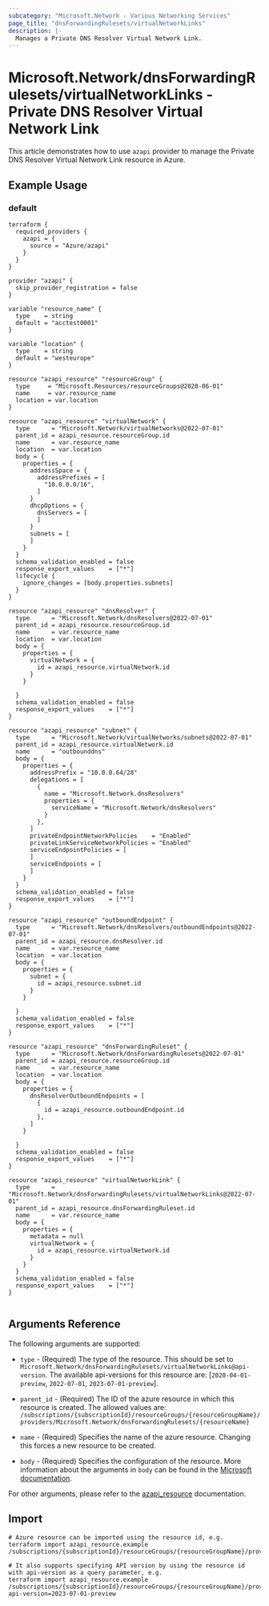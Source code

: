 ```yaml
---
subcategory: "Microsoft.Network - Various Networking Services"
page_title: "dnsForwardingRulesets/virtualNetworkLinks"
description: |-
  Manages a Private DNS Resolver Virtual Network Link.
---
```


# Microsoft.Network/dnsForwardingRulesets/virtualNetworkLinks - Private DNS Resolver Virtual Network Link

This article demonstrates how to use `azapi` provider to manage the Private DNS Resolver Virtual Network Link resource in Azure.

## Example Usage

### default

```hcl
terraform {
  required_providers {
    azapi = {
      source = "Azure/azapi"
    }
  }
}

provider "azapi" {
  skip_provider_registration = false
}

variable "resource_name" {
  type    = string
  default = "acctest0001"
}

variable "location" {
  type    = string
  default = "westeurope"
}

resource "azapi_resource" "resourceGroup" {
  type     = "Microsoft.Resources/resourceGroups@2020-06-01"
  name     = var.resource_name
  location = var.location
}

resource "azapi_resource" "virtualNetwork" {
  type      = "Microsoft.Network/virtualNetworks@2022-07-01"
  parent_id = azapi_resource.resourceGroup.id
  name      = var.resource_name
  location  = var.location
  body = {
    properties = {
      addressSpace = {
        addressPrefixes = [
          "10.0.0.0/16",
        ]
      }
      dhcpOptions = {
        dnsServers = [
        ]
      }
      subnets = [
      ]
    }
  }
  schema_validation_enabled = false
  response_export_values    = ["*"]
  lifecycle {
    ignore_changes = [body.properties.subnets]
  }
}

resource "azapi_resource" "dnsResolver" {
  type      = "Microsoft.Network/dnsResolvers@2022-07-01"
  parent_id = azapi_resource.resourceGroup.id
  name      = var.resource_name
  location  = var.location
  body = {
    properties = {
      virtualNetwork = {
        id = azapi_resource.virtualNetwork.id
      }
    }

  }
  schema_validation_enabled = false
  response_export_values    = ["*"]
}

resource "azapi_resource" "subnet" {
  type      = "Microsoft.Network/virtualNetworks/subnets@2022-07-01"
  parent_id = azapi_resource.virtualNetwork.id
  name      = "outbounddns"
  body = {
    properties = {
      addressPrefix = "10.0.0.64/28"
      delegations = [
        {
          name = "Microsoft.Network.dnsResolvers"
          properties = {
            serviceName = "Microsoft.Network/dnsResolvers"
          }
        },
      ]
      privateEndpointNetworkPolicies    = "Enabled"
      privateLinkServiceNetworkPolicies = "Enabled"
      serviceEndpointPolicies = [
      ]
      serviceEndpoints = [
      ]
    }
  }
  schema_validation_enabled = false
  response_export_values    = ["*"]
}

resource "azapi_resource" "outboundEndpoint" {
  type      = "Microsoft.Network/dnsResolvers/outboundEndpoints@2022-07-01"
  parent_id = azapi_resource.dnsResolver.id
  name      = var.resource_name
  location  = var.location
  body = {
    properties = {
      subnet = {
        id = azapi_resource.subnet.id
      }
    }

  }
  schema_validation_enabled = false
  response_export_values    = ["*"]
}

resource "azapi_resource" "dnsForwardingRuleset" {
  type      = "Microsoft.Network/dnsForwardingRulesets@2022-07-01"
  parent_id = azapi_resource.resourceGroup.id
  name      = var.resource_name
  location  = var.location
  body = {
    properties = {
      dnsResolverOutboundEndpoints = [
        {
          id = azapi_resource.outboundEndpoint.id
        },
      ]
    }

  }
  schema_validation_enabled = false
  response_export_values    = ["*"]
}

resource "azapi_resource" "virtualNetworkLink" {
  type      = "Microsoft.Network/dnsForwardingRulesets/virtualNetworkLinks@2022-07-01"
  parent_id = azapi_resource.dnsForwardingRuleset.id
  name      = var.resource_name
  body = {
    properties = {
      metadata = null
      virtualNetwork = {
        id = azapi_resource.virtualNetwork.id
      }
    }
  }
  schema_validation_enabled = false
  response_export_values    = ["*"]
}


```



## Arguments Reference

The following arguments are supported:

* `type` - (Required) The type of the resource. This should be set to `Microsoft.Network/dnsForwardingRulesets/virtualNetworkLinks@api-version`. The available api-versions for this resource are: [`2020-04-01-preview`, `2022-07-01`, `2023-07-01-preview`].

* `parent_id` - (Required) The ID of the azure resource in which this resource is created. The allowed values are:  
  `/subscriptions/{subscriptionId}/resourceGroups/{resourceGroupName}/providers/Microsoft.Network/dnsForwardingRulesets/{resourceName}`

* `name` - (Required) Specifies the name of the azure resource. Changing this forces a new resource to be created.

* `body` - (Required) Specifies the configuration of the resource. More information about the arguments in `body` can be found in the [Microsoft documentation](https://learn.microsoft.com/en-us/azure/templates/Microsoft.Network/dnsForwardingRulesets/virtualNetworkLinks?pivots=deployment-language-terraform).

For other arguments, please refer to the [azapi_resource](https://registry.terraform.io/providers/Azure/azapi/latest/docs/resources/resource) documentation.

## Import

 ```shell
 # Azure resource can be imported using the resource id, e.g.
 terraform import azapi_resource.example /subscriptions/{subscriptionId}/resourceGroups/{resourceGroupName}/providers/Microsoft.Network/dnsForwardingRulesets/{resourceName}/virtualNetworkLinks/{resourceName}
 
 # It also supports specifying API version by using the resource id with api-version as a query parameter, e.g.
 terraform import azapi_resource.example /subscriptions/{subscriptionId}/resourceGroups/{resourceGroupName}/providers/Microsoft.Network/dnsForwardingRulesets/{resourceName}/virtualNetworkLinks/{resourceName}?api-version=2023-07-01-preview
 ```
